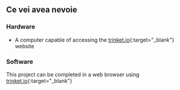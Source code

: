 ## Ce vei avea nevoie

### Hardware

+ A computer capable of accessing the [trinket.io](https://trinket.io){:target="_blank"} website

### Software

This project can be completed in a web browser using [trinket.io](https://trinket.io){:target="_blank"}